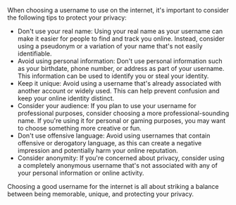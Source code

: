 When choosing a username to use on the internet, it's important to consider the following tips to protect your privacy:  

- Don't use your real name: Using your real name as your username can make it easier for people to find and track you online. Instead, consider using a pseudonym or a variation of your name that's not easily identifiable.  
- Avoid using personal information: Don't use personal information such as your birthdate, phone number, or address as part of your username. This information can be used to identify you or steal your identity.  
- Keep it unique: Avoid using a username that's already associated with another account or widely used. This can help prevent confusion and keep your online identity distinct.  
- Consider your audience: If you plan to use your username for professional purposes, consider choosing a more professional-sounding name. If you're using it for personal or gaming purposes, you may want to choose something more creative or fun.  
- Don't use offensive language: Avoid using usernames that contain offensive or derogatory language, as this can create a negative impression and potentially harm your online reputation.  
- Consider anonymity: If you're concerned about privacy, consider using a completely anonymous username that's not associated with any of your personal information or online activity.

Choosing a good username for the internet is all about striking a balance between being memorable, unique, and protecting your privacy.
